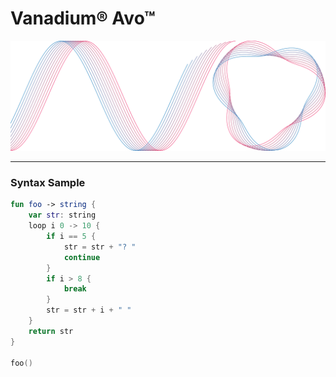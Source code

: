 # Vanadium&reg; Avo&trade;

![Image](logo/full/avo_full.png)

---

### Syntax Sample

```kotlin
fun foo -> string {
    var str: string
    loop i 0 -> 10 {
        if i == 5 {
            str = str + "? "
            continue
        }
        if i > 8 {
            break
        }
        str = str + i + " "
    }
    return str
}

foo()
```
